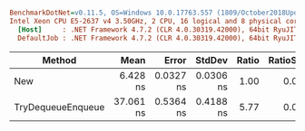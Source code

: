 ``` ini

BenchmarkDotNet=v0.11.5, OS=Windows 10.0.17763.557 (1809/October2018Update/Redstone5)
Intel Xeon CPU E5-2637 v4 3.50GHz, 2 CPU, 16 logical and 8 physical cores
  [Host]     : .NET Framework 4.7.2 (CLR 4.0.30319.42000), 64bit RyuJIT-v4.7.3416.0
  DefaultJob : .NET Framework 4.7.2 (CLR 4.0.30319.42000), 64bit RyuJIT-v4.7.3416.0


```
|            Method |      Mean |     Error |    StdDev | Ratio | RatioSD |  Gen 0 |  Gen 1 |  Gen 2 | Allocated |
|------------------ |----------:|----------:|----------:|------:|--------:|-------:|-------:|-------:|----------:|
|               New |  6.428 ns | 0.0327 ns | 0.0306 ns |  1.00 |    0.00 | 0.0051 |      - |      - |      32 B |
| TryDequeueEnqueue | 37.061 ns | 0.5364 ns | 0.4188 ns |  5.77 |    0.07 | 0.0020 | 0.0011 | 0.0001 |      13 B |
